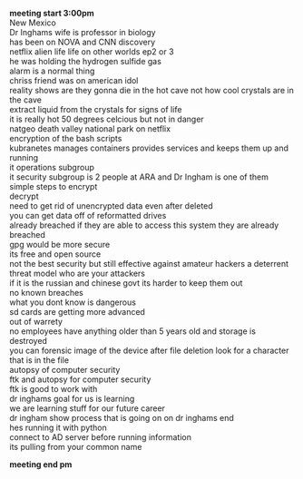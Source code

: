 **meeting start 3:00pm**        
New Mexico     
Dr Inghams wife is professor in biology      
has been on NOVA and CNN discovery     
netflix alien life life on other worlds ep2 or 3       
he was holding the hydrogen sulfide gas        
alarm is a normal thing        
chriss friend was on american idol       
reality shows are they gonna die in the hot cave not how cool crystals are in the cave        
extract liquid from the crystals for signs of life       
it is really hot 50 degrees celcious but not in danger       
natgeo death valley national park on netflix        
encryption of the bash scripts        
kubranetes manages containers provides services and keeps them up and running     
it operations subgroup     
it security subgroup is 2 people at ARA and Dr Ingham is one of them       
simple steps to encrypt       
decrypt     
need to get rid of unencrypted data even after deleted      
you can get data off of reformatted drives      
already breached if they are able to access this system they are already breached        
gpg would be more secure     
its free and open source       
not the best security but still effective against amateur hackers a deterrent        
threat model who are your attackers      
if it is the russian and chinese govt its harder to keep them out        
no known breaches       
what you dont know is dangerous         
sd cards are getting more advanced       
out of warrety        
no employees have anything older than 5 years old and storage is destroyed      
you can forensic image of the device after file deletion look for a character that is in the file         
autopsy of computer security       
ftk and autopsy for computer security     
ftk is good to work with       
dr inghams goal for us is learning        
we are learning stuff for our future career         
dr ingham show process that is going on on dr inghams end       
hes running it with python        
connect to AD server before running information         
its pulling from your common name         

**meeting end pm**